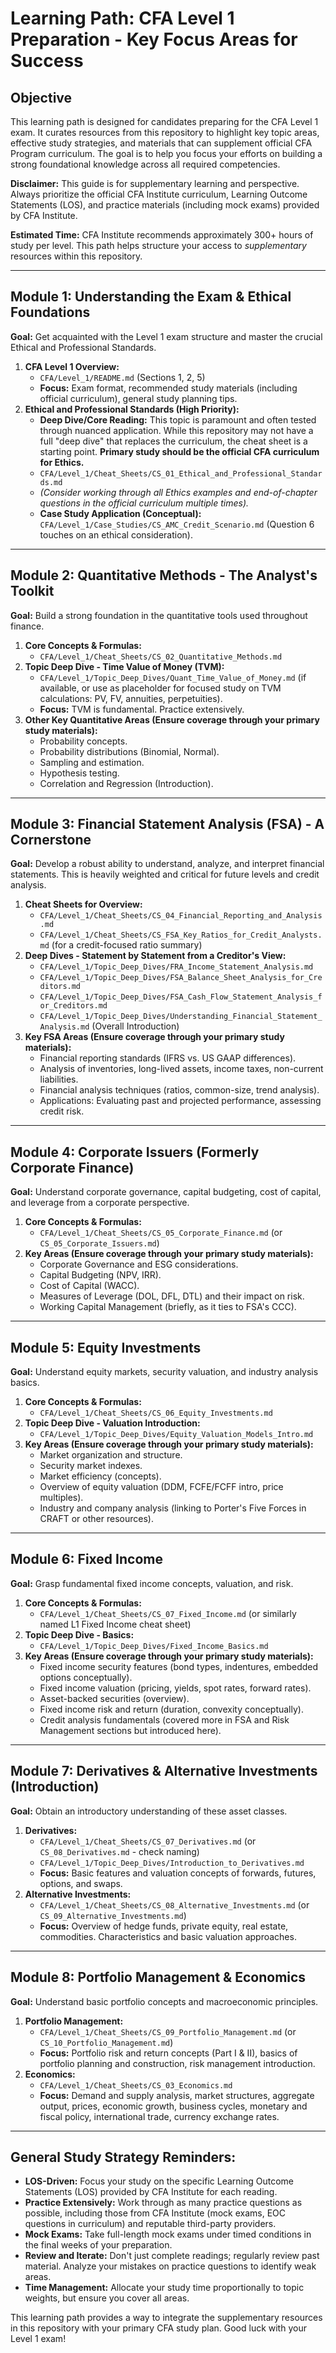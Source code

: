 # Learning Path: CFA Level 1 Preparation - Key Focus Areas for Success

## Objective

This learning path is designed for candidates preparing for the CFA Level 1 exam. It curates resources from this repository to highlight key topic areas, effective study strategies, and materials that can supplement official CFA Program curriculum. The goal is to help you focus your efforts on building a strong foundational knowledge across all required competencies.

**Disclaimer:** This guide is for supplementary learning and perspective. Always prioritize the official CFA Institute curriculum, Learning Outcome Statements (LOS), and practice materials (including mock exams) provided by CFA Institute.

**Estimated Time:** CFA Institute recommends approximately 300+ hours of study per level. This path helps structure your access to *supplementary* resources within this repository.

---

## Module 1: Understanding the Exam & Ethical Foundations

**Goal:** Get acquainted with the Level 1 exam structure and master the crucial Ethical and Professional Standards.

1.  **CFA Level 1 Overview:**
    *   `CFA/Level_1/README.md` (Sections 1, 2, 5)
    *   **Focus:** Exam format, recommended study materials (including official curriculum), general study planning tips.
2.  **Ethical and Professional Standards (High Priority):**
    *   **Deep Dive/Core Reading:** This topic is paramount and often tested through nuanced application. While this repository may not have a full "deep dive" that replaces the curriculum, the cheat sheet is a starting point. **Primary study should be the official CFA curriculum for Ethics.**
    *   `CFA/Level_1/Cheat_Sheets/CS_01_Ethical_and_Professional_Standards.md`
    *   *(Consider working through all Ethics examples and end-of-chapter questions in the official curriculum multiple times).*
    *   **Case Study Application (Conceptual):** `CFA/Level_1/Case_Studies/CS_AMC_Credit_Scenario.md` (Question 6 touches on an ethical consideration).

---

## Module 2: Quantitative Methods - The Analyst's Toolkit

**Goal:** Build a strong foundation in the quantitative tools used throughout finance.

1.  **Core Concepts & Formulas:**
    *   `CFA/Level_1/Cheat_Sheets/CS_02_Quantitative_Methods.md`
2.  **Topic Deep Dive - Time Value of Money (TVM):**
    *   `CFA/Level_1/Topic_Deep_Dives/Quant_Time_Value_of_Money.md` (if available, or use as placeholder for focused study on TVM calculations: PV, FV, annuities, perpetuities).
    *   **Focus:** TVM is fundamental. Practice extensively.
3.  **Other Key Quantitative Areas (Ensure coverage through your primary study materials):**
    *   Probability concepts.
    *   Probability distributions (Binomial, Normal).
    *   Sampling and estimation.
    *   Hypothesis testing.
    *   Correlation and Regression (Introduction).

---

## Module 3: Financial Statement Analysis (FSA) - A Cornerstone

**Goal:** Develop a robust ability to understand, analyze, and interpret financial statements. This is heavily weighted and critical for future levels and credit analysis.

1.  **Cheat Sheets for Overview:**
    *   `CFA/Level_1/Cheat_Sheets/CS_04_Financial_Reporting_and_Analysis.md`
    *   `CFA/Level_1/Cheat_Sheets/CS_FSA_Key_Ratios_for_Credit_Analysts.md` (for a credit-focused ratio summary)
2.  **Deep Dives - Statement by Statement from a Creditor's View:**
    *   `CFA/Level_1/Topic_Deep_Dives/FRA_Income_Statement_Analysis.md`
    *   `CFA/Level_1/Topic_Deep_Dives/FSA_Balance_Sheet_Analysis_for_Creditors.md`
    *   `CFA/Level_1/Topic_Deep_Dives/FSA_Cash_Flow_Statement_Analysis_for_Creditors.md`
    *   `CFA/Level_1/Topic_Deep_Dives/Understanding_Financial_Statement_Analysis.md` (Overall Introduction)
3.  **Key FSA Areas (Ensure coverage through your primary study materials):**
    *   Financial reporting standards (IFRS vs. US GAAP differences).
    *   Analysis of inventories, long-lived assets, income taxes, non-current liabilities.
    *   Financial analysis techniques (ratios, common-size, trend analysis).
    *   Applications: Evaluating past and projected performance, assessing credit risk.

---

## Module 4: Corporate Issuers (Formerly Corporate Finance)

**Goal:** Understand corporate governance, capital budgeting, cost of capital, and leverage from a corporate perspective.

1.  **Core Concepts & Formulas:**
    *   `CFA/Level_1/Cheat_Sheets/CS_05_Corporate_Finance.md` (or `CS_05_Corporate_Issuers.md`)
2.  **Key Areas (Ensure coverage through your primary study materials):**
    *   Corporate Governance and ESG considerations.
    *   Capital Budgeting (NPV, IRR).
    *   Cost of Capital (WACC).
    *   Measures of Leverage (DOL, DFL, DTL) and their impact on risk.
    *   Working Capital Management (briefly, as it ties to FSA's CCC).

---

## Module 5: Equity Investments

**Goal:** Understand equity markets, security valuation, and industry analysis basics.

1.  **Core Concepts & Formulas:**
    *   `CFA/Level_1/Cheat_Sheets/CS_06_Equity_Investments.md`
2.  **Topic Deep Dive - Valuation Introduction:**
    *   `CFA/Level_1/Topic_Deep_Dives/Equity_Valuation_Models_Intro.md`
3.  **Key Areas (Ensure coverage through your primary study materials):**
    *   Market organization and structure.
    *   Security market indexes.
    *   Market efficiency (concepts).
    *   Overview of equity valuation (DDM, FCFE/FCFF intro, price multiples).
    *   Industry and company analysis (linking to Porter's Five Forces in CRAFT or other resources).

---

## Module 6: Fixed Income

**Goal:** Grasp fundamental fixed income concepts, valuation, and risk.

1.  **Core Concepts & Formulas:**
    *   `CFA/Level_1/Cheat_Sheets/CS_07_Fixed_Income.md` (or similarly named L1 Fixed Income cheat sheet)
2.  **Topic Deep Dive - Basics:**
    *   `CFA/Level_1/Topic_Deep_Dives/Fixed_Income_Basics.md`
3.  **Key Areas (Ensure coverage through your primary study materials):**
    *   Fixed income security features (bond types, indentures, embedded options conceptually).
    *   Fixed income valuation (pricing, yields, spot rates, forward rates).
    *   Asset-backed securities (overview).
    *   Fixed income risk and return (duration, convexity conceptually).
    *   Credit analysis fundamentals (covered more in FSA and Risk Management sections but introduced here).

---

## Module 7: Derivatives & Alternative Investments (Introduction)

**Goal:** Obtain an introductory understanding of these asset classes.

1.  **Derivatives:**
    *   `CFA/Level_1/Cheat_Sheets/CS_07_Derivatives.md` (or `CS_08_Derivatives.md` - check naming)
    *   `CFA/Level_1/Topic_Deep_Dives/Introduction_to_Derivatives.md`
    *   **Focus:** Basic features and valuation concepts of forwards, futures, options, and swaps.
2.  **Alternative Investments:**
    *   `CFA/Level_1/Cheat_Sheets/CS_08_Alternative_Investments.md` (or `CS_09_Alternative_Investments.md`)
    *   **Focus:** Overview of hedge funds, private equity, real estate, commodities. Characteristics and basic valuation approaches.

---

## Module 8: Portfolio Management & Economics

**Goal:** Understand basic portfolio concepts and macroeconomic principles.

1.  **Portfolio Management:**
    *   `CFA/Level_1/Cheat_Sheets/CS_09_Portfolio_Management.md` (or `CS_10_Portfolio_Management.md`)
    *   **Focus:** Portfolio risk and return concepts (Part I & II), basics of portfolio planning and construction, risk management introduction.
2.  **Economics:**
    *   `CFA/Level_1/Cheat_Sheets/CS_03_Economics.md`
    *   **Focus:** Demand and supply analysis, market structures, aggregate output, prices, economic growth, business cycles, monetary and fiscal policy, international trade, currency exchange rates.

---

## General Study Strategy Reminders:

*   **LOS-Driven:** Focus your study on the specific Learning Outcome Statements (LOS) provided by CFA Institute for each reading.
*   **Practice Extensively:** Work through as many practice questions as possible, including those from CFA Institute (mock exams, EOC questions in curriculum) and reputable third-party providers.
*   **Mock Exams:** Take full-length mock exams under timed conditions in the final weeks of your preparation.
*   **Review and Iterate:** Don't just complete readings; regularly review past material. Analyze your mistakes on practice questions to identify weak areas.
*   **Time Management:** Allocate your study time proportionally to topic weights, but ensure you cover all areas.

This learning path provides a way to integrate the supplementary resources in this repository with your primary CFA study plan. Good luck with your Level 1 exam!

